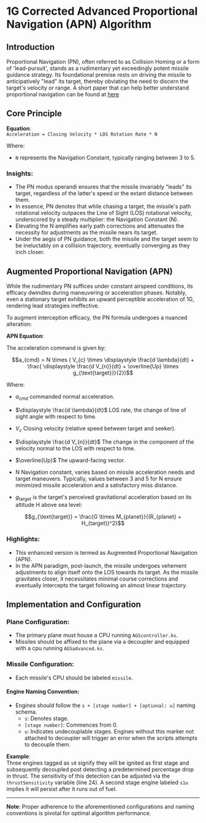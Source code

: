 
# 1G Corrected Advanced Proportional Navigation (APN) Algorithm

## Introduction

Proportional Navigation (PN), often referred to as Collision Homing or a form of 'lead-pursuit', stands as a rudimentary yet exceedingly potent missile guidance strategy. Its foundational premise rests on driving the missile to anticipatively "lead" its target, thereby obviating the need to discern the target's velocity or range.
A short paper that can help better understand proportional navigation can be found at [here](https://www.ijser.org/researchpaper/Performance-Evaluation-of-Proportional-Navigation-Guidance-for-Low-Maneuvering-Targets.pdf)
## Core Principle

**Equation**:  
`Acceleration = Closing Velocity * LOS Rotation Rate * N`

Where:
- `N` represents the Navigation Constant, typically ranging between 3 to 5.

### Insights:

- The PN modus operandi ensures that the missile invariably "leads" its target, regardless of the latter's speed or the extant distance between them.
- In essence, PN denotes that while chasing a target, the missile's path rotational velocity outpaces the Line of Sight (LOS) rotational velocity, underscored by a steady multiplier: the Navigation Constant (N).
- Elevating the N amplifies early path corrections and attenuates the necessity for adjustments as the missile nears its target.
- Under the aegis of PN guidance, both the missile and the target seem to be ineluctably on a collision trajectory, eventually converging as they inch closer.

## Augmented Proportional Navigation (APN)

While the rudimentary PN suffices under constant airspeed conditions, its efficacy dwindles during maneuvering or acceleration phases. Notably, even a stationary target exhibits an upward perceptible acceleration of 1G, rendering lead strategies ineffective.

To augment interception efficacy, the PN formula undergoes a nuanced alteration:

**APN Equation**:

The acceleration command is given by:

$$a_{cmd} = N \times ( V_{c} \times \displaystyle \frac{d \lambda}{dt} + \frac{ \displaystyle \frac{d V_{n}}{dt} + \overline{Up} \times g_{\text{target}}}{2})$$

Where:

- $a_{cmd}$ commanded normal acceleration.

- $\displaystyle \frac{d \lambda}{dt}$ LOS rate, the change of line of sight angle with respect to time.

- $V_{c}$ Closing velocity (relative speed between target and seeker).
  
- $\displaystyle \frac{d V_{n}}{dt}$ The change in the component of the velocity normal to the LOS with respect to time.
  
- $\overline{Up}$ The upward-facing vector.
  
- $\text{N}$ Navigation constant, varies based on missile acceleration needs and target maneuvers. Typically, values between 3 and 5 for N ensure minimized missile acceleration and a satisfactory miss distance.
  
- $g_{\text{target}}$ is the target's perceived gravitational acceleration based on its altitude H above sea level:

$$g_{\text{target}} = \frac{G \times M_{planet}}{(R_{planet} + H_{target})^2}$$


### Highlights:

- This enhanced version is termed as Augmented Proportional Navigation (APN).
- In the APN paradigm, post-launch, the missile undergoes vehement adjustments to align itself onto the LOS towards its target. As the missile gravitates closer, it necessitates minimal course corrections and eventually intercepts the target following an almost linear trajectory.

## Implementation and Configuration

### Plane Configuration:

- The primary plane must house a CPU running `AGScontroller.ks`.
- Missiles should be affixed to the plane via a decoupler and equipped with a cpu running `AGSadvanced.ks`.

### Missile Configuration:

- Each missile's CPU should be labeled `missile`.

#### Engine Naming Convention:

- Engines should follow the `s + [stage number] + [optional: u]` naming schema.
  - `s`: Denotes stage.
  - `[stage number]`: Commences from 0.
  - `u`: Indicates undecouplable stages. Engines without this marker not attached to decoupler will trigger an error when the scripts attempts to decouple them.

**Example**:  
Three engines tagged as `s0` signify they will be ignited as first stage and subsequently decoupled post detecting a predetermined percentage drop in thrust. The sensitivity of this detection can be adjusted via the `thrustSensitivity` variable (line 24). A second stage engine labeled `s1u` implies it will persist after it runs out of fuel.

---

**Note**: Proper adherence to the aforementioned configurations and naming conventions is pivotal for optimal algorithm performance.

